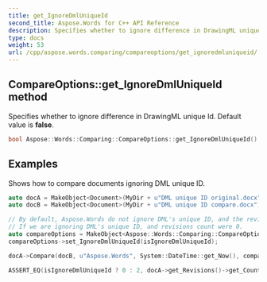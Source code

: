 ```yaml
---
title: get_IgnoreDmlUniqueId
second_title: Aspose.Words for C++ API Reference
description: Specifies whether to ignore difference in DrawingML unique Id. Default value is false.
type: docs
weight: 53
url: /cpp/aspose.words.comparing/compareoptions/get_ignoredmluniqueid/
---
```

## CompareOptions::get_IgnoreDmlUniqueId method


Specifies whether to ignore difference in DrawingML unique Id. Default value is **false**.

```cpp
bool Aspose::Words::Comparing::CompareOptions::get_IgnoreDmlUniqueId() const
```


## Examples




Shows how to compare documents ignoring DML unique ID. 
```cpp
auto docA = MakeObject<Document>(MyDir + u"DML unique ID original.docx");
auto docB = MakeObject<Document>(MyDir + u"DML unique ID compare.docx");

// By default, Aspose.Words do not ignore DML's unique ID, and the revisions count was 2.
// If we are ignoring DML's unique ID, and revisions count were 0.
auto compareOptions = MakeObject<Aspose::Words::Comparing::CompareOptions>();
compareOptions->set_IgnoreDmlUniqueId(isIgnoreDmlUniqueId);

docA->Compare(docB, u"Aspose.Words", System::DateTime::get_Now(), compareOptions);

ASSERT_EQ(isIgnoreDmlUniqueId ? 0 : 2, docA->get_Revisions()->get_Count());
```

